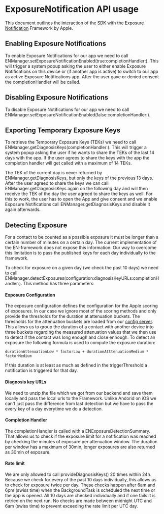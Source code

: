 # ExposureNotification API usage
This document outlines the interaction of the SDK with the [Exposure Notification](https://developer.apple.com/documentation/exposurenotification) Framework by Apple.

## Enabling Exposure Notifications

To enable Exposure Notifications for our app we need to call ENManager.setExposureNotificationEnabled(true:completionHandler:). This will trigger a system popup asking the user to either enable Exposure Notifications on this device or (if another app is active) to switch to our app as active Exposure Notifications app. After the user gave or denied consent the completionHandler will be called.

## Disabling Exposure Notifications

To disable Exposure Notifications for our app we need to call ENManager.setExposureNotificationEnabled(false:completionHandler:).

## Exporting Temporary Exposure Keys

To retrieve the Temporary Exposure Keys (TEKs) we need to call ENManager.getDiagnosisKeys(completionHandler:). This will trigger a system popup asking the user if he wants to share the TEKs of the last 14 days with the app. If the user agrees to share the keys with the app the completion handler will get called with a maximum of 14 TEKs.

The TEK of the current day is never returned by ENManager.getDiagnosisKeys, but only the keys of the previous 13 days. After the user agreed to share the keys we can call ENManager.getDiagnosisKeys again on the following day and will then receive the TEK of the day the user agreed to share the keys as well. For this to work, the user has to open the App and give consent and we enable Exposure Notifications call ENManager.getDiagnosisKeys and disable it again afterwards.

## Detecting Exposure

For a contact to be counted as a possible exposure it must be longer than a certain number of minutes on a certain day. The current implementation of the EN-framework does not expose this information. Our way to overcome this limitation is to pass the published keys for each day individually to the framework.

To check for exposure on a given day (we check the past 10 days) we need to call ENManager.detectExposures(configuration:diagnosisKeyURLs:completionHandler:). This method has three parameters:

#### Exposure Configuration

The exposure configuration defines the configuration for the Apple scoring of exposures. In our case we ignore most of the scoring methods and only provide the thresholds for the duration at attenuation buckets. The thresholds for the attenuation buckets are loaded from our [config server](https://github.com/DP-3T/dp3t-config-backend-ch/blob/master/dpppt-config-backend/src/main/java/org/dpppt/switzerland/backend/sdk/config/ws/model/GAENSDKConfig.java). This allows us to group the duration of a contact with another device into three buckets regarding the measured attenuation values that we then use to detect if the contact was long enough and close ennough.
To detect an exposure the following formula is used to compute the exposure duration:
```
durationAttenuationLow * factorLow + durationAtttenuationMedium * factorMedium
```
If this duration is at least as much as defined in the triggerThreshold a notification is triggered for that day.

#### Diagnosis key URLs

We need to unzip the file which we got from our backend and save them locally and pass the local urls to the Framework. Unlike Andorid on iOS we can't just pass the difference from last detection but we have to pass the every key of a day everytime we do a detection.

#### Completion Handler

The completionHandler is called with a ENExposureDetectionSummary. That allows us to check if the exposure limit for a notification was reached by checking the minutes of exposure per attenuation window. The duration per window has a maximum of 30min, longer exposures are also returned as 30min of exposure.

#### Rate limit

We are only allowed to call provideDiagnosisKeys() 20 times within 24h. Because we check for every of the past 10 days individually, this allows us to check for exposure twice per day. These checks happen after 6am and 6pm (swiss time) when the BackgroundTask is scheduled the next time or the app is opened. All 10 days are checked individually and if one fails it is retried on the next run. No checks are made between midnight UTC and 6am (swiss time) to prevent exceeding the rate limit per UTC day.